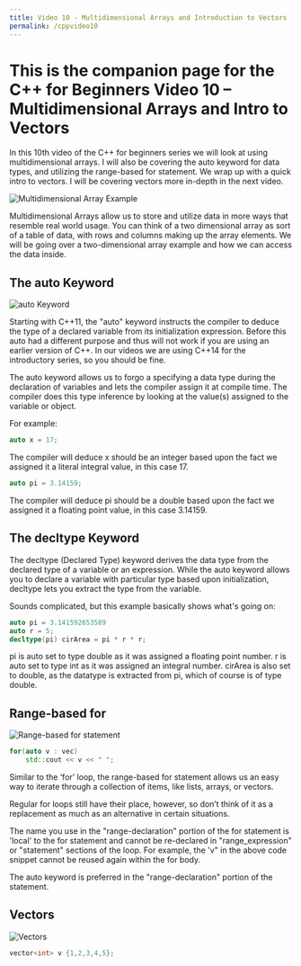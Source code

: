 ```yaml
---
title: Video 10 - Multidimensional Arrays and Introduction to Vectors
permalink: /cppvideo10
---
```


# This is the companion page for the C++ for Beginners Video 10 – Multidimensional Arrays and Intro to Vectors

In this 10th video of the C++ for beginners series we will look at using multidimensional arrays. I will also be covering the auto keyword for data types, and utilizing the range-based for statement. We wrap up with a quick intro to vectors. I will be covering vectors more in-depth in the next video.

![Multidimensional Array Example](images\videos\Cpp10\Lesson10_Multi_Array.jpg)

Multidimensional Arrays allow us to store and utilize data in more ways that resemble real world usage. You can think of a two dimensional array as sort of a table of data, with rows and columns making up the array elements. We will be going over a two-dimensional array example and how we can access the data inside.

## The auto Keyword

![auto Keyword](images\videos\Cpp10\Lesson10_Auto_Keyword.jpg)

Starting with C++11, the "auto" keyword instructs the compiler to deduce the type of a declared variable from its initialization expression. Before this auto had a different purpose and thus will not work if you are using an earlier version of C++. In our videos we are using C++14 for the introductory series, so you should be fine.

The auto keyword allows us to forgo a specifying a data type during the declaration of variables and lets the compiler assign it at compile time. The compiler does this type inference by looking at the value(s) assigned to the variable or object.

For example:
```cpp
auto x = 17;
```
The compiler will deduce x should be an integer based upon the fact we assigned it a literal integral value, in this case 17.
```cpp
auto pi = 3.14159;
```
The compiler will deduce pi should be a double based upon the fact we assigned it a floating point value, in this case 3.14159.

## The decltype Keyword

The decltype (Declared Type) keyword derives the data type from the declared type of a variable or an expression. While the auto keyword allows you to declare a variable with particular type based upon initialization, decltype lets you extract the type from the variable.

Sounds complicated, but this example basically shows what's going on:
```cpp
auto pi = 3.141592653589
auto r = 5;
decltype(pi) cirArea = pi * r * r;
```
pi is auto set to type double as it was assigned a floating point number.
r is auto set to type int as it was assigned an integral number.
cirArea is also set to double, as the datatype is extracted from pi, which of course is of type double.


## Range-based for

![Range-based for statement](images\videos\Cpp10\Lesson10_Ranged_for_Statement.jpg)

```cpp
for(auto v : vec)
    std::cout << v << " ";            
```

Similar to the ‘for’ loop, the range-based for statement allows us an easy way to iterate through a collection of items, like lists, arrays, or vectors.

Regular for loops still have their place, however, so don’t think of it as a replacement as much as an alternative in certain situations.

The name you use in the "range-declaration" portion of the for statement is 'local' to the for statement and cannot be re-declared in "range_expression" or "statement" sections of the loop. For example, the 'v" in the above code snippet cannot be reused again within the for body.

The auto keyword is preferred in the "range-declaration" portion of the statement.

## Vectors

![Vectors](images\videos\Cpp10\Lesson10_Vectors.jpg)


```cpp
vector<int> v {1,2,3,4,5};
```
